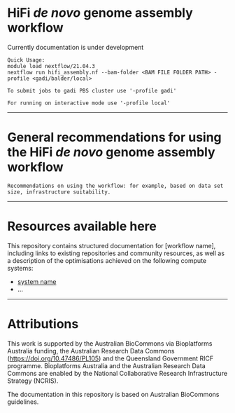 HiFi *de novo* genome assembly workflow
==============

Currently documentation is under development


```
Quick Usage:
module load nextflow/21.04.3
nextflow run hifi_assembly.nf --bam-folder <BAM FILE FOLDER PATH> -profile <gadi/balder/local>

To submit jobs to gadi PBS cluster use '-profile gadi'

For running on interactive mode use '-profile local'

```

---

# General recommendations for using the HiFi *de novo* genome assembly workflow

```
Recommendations on using the workflow: for example, based on data set size, infrastructure suitability.
```

---

# Resources available here

This repository contains structured documentation for [workflow name], including links to existing repositories and community resources, as well as a description of the optimisations achieved on the following compute systems:

- [system name](infrastructure_optimisation.md)
- ...

---

# Attributions

This work is supported by the Australian BioCommons via Bioplatforms Australia funding, the Australian Research Data Commons (https://doi.org/10.47486/PL105) and the Queensland Government RICF programme. Bioplatforms Australia and the Australian Research Data Commons are enabled by the National Collaborative Research Infrastructure Strategy (NCRIS).

The documentation in this repository is based on Australian BioCommons guidelines. 
